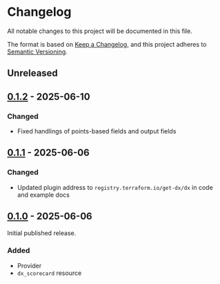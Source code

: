 # Changelog

All notable changes to this project will be documented in this file.

The format is based on [Keep a Changelog](https://keepachangelog.com/en/1.1.0/),
and this project adheres to [Semantic Versioning](https://semver.org/spec/v2.0.0.html).

## Unreleased

## [0.1.2] - 2025-06-10

### Changed

- Fixed handlings of points-based fields and output fields

## [0.1.1] - 2025-06-06

### Changed

- Updated plugin address to `registry.terraform.io/get-dx/dx` in code and example docs

## [0.1.0] - 2025-06-06

Initial published release.

### Added

- Provider
- `dx_scorecard` resource

[0.1.2]: https://github.com/get-dx/terraform-provider-dx/compare/v0.1.1...v0.1.2
[0.1.1]: https://github.com/get-dx/terraform-provider-dx/compare/v0.1.0...v0.1.1
[0.1.0]: https://github.com/get-dx/terraform-provider-dx/releases/tag/v0.1.0
